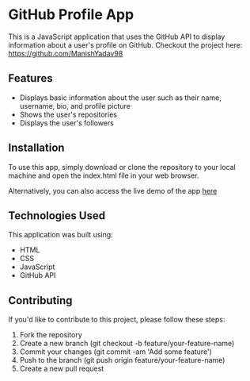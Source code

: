 # GitHub Profile App

This is a JavaScript application that uses the GitHub API to display information about a user's profile on GitHub.
Checkout the project here: https://github.com/ManishYadav98

## Features

- Displays basic information about the user such as their name, username, bio, and profile picture
- Shows the user's repositories
- Displays the user's followers

## Installation

To use this app, simply download or clone the repository to your local machine and open the index.html file in your web browser.

Alternatively, you can also access the live demo of the app [here](https://github.com/ManishYadav98)

## Technologies Used

This application was built using:

- HTML
- CSS
- JavaScript
- GitHub API

## Contributing

If you'd like to contribute to this project, please follow these steps:

1. Fork the repository
2. Create a new branch (git checkout -b feature/your-feature-name)
3. Commit your changes (git commit -am 'Add some feature')
4. Push to the branch (git push origin feature/your-feature-name)
5. Create a new pull request


